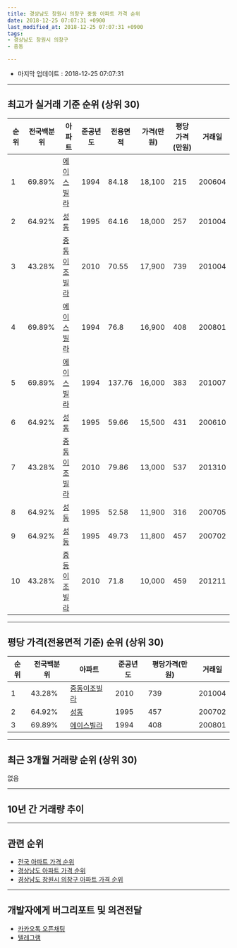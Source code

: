```yaml
---
title: 경상남도 창원시 의창구 중동 아파트 가격 순위
date: 2018-12-25 07:07:31 +0900
last_modified_at: 2018-12-25 07:07:31 +0900
tags:
- 경상남도 창원시 의창구
- 중동

---
```


* 마지막 업데이트 : 2018-12-25 07:07:31

---

## 최고가 실거래 기준 순위 (상위 30)


|순위|전국백분위|아파트|준공년도|전용면적|가격(만원)|평당가격(만원)|거래일|
|---|---|---|---|---|---|---|---|
|1|69.89%|[에이스빌라](https://search.naver.com/search.naver?query=%EA%B2%BD%EC%83%81%EB%82%A8%EB%8F%84+%EC%B0%BD%EC%9B%90%EC%8B%9C+%EC%9D%98%EC%B0%BD%EA%B5%AC+%EC%A4%91%EB%8F%99+%EC%97%90%EC%9D%B4%EC%8A%A4%EB%B9%8C%EB%9D%BC)|1994|84.18|18,100|215|200604|
|2|64.92%|[성동](https://search.naver.com/search.naver?query=%EA%B2%BD%EC%83%81%EB%82%A8%EB%8F%84+%EC%B0%BD%EC%9B%90%EC%8B%9C+%EC%9D%98%EC%B0%BD%EA%B5%AC+%EC%A4%91%EB%8F%99+%EC%84%B1%EB%8F%99)|1995|64.16|18,000|257|201004|
|3|43.28%|[중동이조빌라](https://search.naver.com/search.naver?query=%EA%B2%BD%EC%83%81%EB%82%A8%EB%8F%84+%EC%B0%BD%EC%9B%90%EC%8B%9C+%EC%9D%98%EC%B0%BD%EA%B5%AC+%EC%A4%91%EB%8F%99+%EC%A4%91%EB%8F%99%EC%9D%B4%EC%A1%B0%EB%B9%8C%EB%9D%BC)|2010|70.55|17,900|739|201004|
|4|69.89%|[에이스빌라](https://search.naver.com/search.naver?query=%EA%B2%BD%EC%83%81%EB%82%A8%EB%8F%84+%EC%B0%BD%EC%9B%90%EC%8B%9C+%EC%9D%98%EC%B0%BD%EA%B5%AC+%EC%A4%91%EB%8F%99+%EC%97%90%EC%9D%B4%EC%8A%A4%EB%B9%8C%EB%9D%BC)|1994|76.8|16,900|408|200801|
|5|69.89%|[에이스빌라](https://search.naver.com/search.naver?query=%EA%B2%BD%EC%83%81%EB%82%A8%EB%8F%84+%EC%B0%BD%EC%9B%90%EC%8B%9C+%EC%9D%98%EC%B0%BD%EA%B5%AC+%EC%A4%91%EB%8F%99+%EC%97%90%EC%9D%B4%EC%8A%A4%EB%B9%8C%EB%9D%BC)|1994|137.76|16,000|383|201007|
|6|64.92%|[성동](https://search.naver.com/search.naver?query=%EA%B2%BD%EC%83%81%EB%82%A8%EB%8F%84+%EC%B0%BD%EC%9B%90%EC%8B%9C+%EC%9D%98%EC%B0%BD%EA%B5%AC+%EC%A4%91%EB%8F%99+%EC%84%B1%EB%8F%99)|1995|59.66|15,500|431|200610|
|7|43.28%|[중동이조빌라](https://search.naver.com/search.naver?query=%EA%B2%BD%EC%83%81%EB%82%A8%EB%8F%84+%EC%B0%BD%EC%9B%90%EC%8B%9C+%EC%9D%98%EC%B0%BD%EA%B5%AC+%EC%A4%91%EB%8F%99+%EC%A4%91%EB%8F%99%EC%9D%B4%EC%A1%B0%EB%B9%8C%EB%9D%BC)|2010|79.86|13,000|537|201310|
|8|64.92%|[성동](https://search.naver.com/search.naver?query=%EA%B2%BD%EC%83%81%EB%82%A8%EB%8F%84+%EC%B0%BD%EC%9B%90%EC%8B%9C+%EC%9D%98%EC%B0%BD%EA%B5%AC+%EC%A4%91%EB%8F%99+%EC%84%B1%EB%8F%99)|1995|52.58|11,900|316|200705|
|9|64.92%|[성동](https://search.naver.com/search.naver?query=%EA%B2%BD%EC%83%81%EB%82%A8%EB%8F%84+%EC%B0%BD%EC%9B%90%EC%8B%9C+%EC%9D%98%EC%B0%BD%EA%B5%AC+%EC%A4%91%EB%8F%99+%EC%84%B1%EB%8F%99)|1995|49.73|11,800|457|200702|
|10|43.28%|[중동이조빌라](https://search.naver.com/search.naver?query=%EA%B2%BD%EC%83%81%EB%82%A8%EB%8F%84+%EC%B0%BD%EC%9B%90%EC%8B%9C+%EC%9D%98%EC%B0%BD%EA%B5%AC+%EC%A4%91%EB%8F%99+%EC%A4%91%EB%8F%99%EC%9D%B4%EC%A1%B0%EB%B9%8C%EB%9D%BC)|2010|71.8|10,000|459|201211|


---

## 평당 가격(전용면적 기준) 순위 (상위 30)


|순위|전국백분위|아파트|준공년도|평당가격(만원)|거래일|
|---|---|---|---|---|---|
|1|43.28%|[중동이조빌라](https://search.naver.com/search.naver?query=%EA%B2%BD%EC%83%81%EB%82%A8%EB%8F%84+%EC%B0%BD%EC%9B%90%EC%8B%9C+%EC%9D%98%EC%B0%BD%EA%B5%AC+%EC%A4%91%EB%8F%99+%EC%A4%91%EB%8F%99%EC%9D%B4%EC%A1%B0%EB%B9%8C%EB%9D%BC)|2010|739|201004|
|2|64.92%|[성동](https://search.naver.com/search.naver?query=%EA%B2%BD%EC%83%81%EB%82%A8%EB%8F%84+%EC%B0%BD%EC%9B%90%EC%8B%9C+%EC%9D%98%EC%B0%BD%EA%B5%AC+%EC%A4%91%EB%8F%99+%EC%84%B1%EB%8F%99)|1995|457|200702|
|3|69.89%|[에이스빌라](https://search.naver.com/search.naver?query=%EA%B2%BD%EC%83%81%EB%82%A8%EB%8F%84+%EC%B0%BD%EC%9B%90%EC%8B%9C+%EC%9D%98%EC%B0%BD%EA%B5%AC+%EC%A4%91%EB%8F%99+%EC%97%90%EC%9D%B4%EC%8A%A4%EB%B9%8C%EB%9D%BC)|1994|408|200801|


---

## 최근 3개월 거래량 순위 (상위 30)

없음

---

## 10년 간 거래량 추이


<div style="width:100%;">
    <canvas id="deal_progress" height="250"></canvas>
</div>

<script>
new Chart(document.getElementById("deal_progress"), {
    type: 'line',
    data: {
        labels: ['200812','200901','200902','200903','200904','200905','200906','200907','200908','200909','200910','200911','200912','201001','201002','201003','201004','201005','201006','201007','201008','201009','201010','201011','201012','201101','201102','201103','201104','201105','201106','201107','201108','201109','201110','201111','201112','201201','201202','201203','201204','201205','201206','201207','201208','201209','201210','201211','201212','201301','201302','201303','201304','201305','201306','201307','201308','201309','201310','201311','201312','201401','201402','201403','201404','201405','201406','201407','201408','201409','201410','201411','201412','201501','201502','201503','201504','201505','201506','201507','201508','201509','201510','201511','201512','201601','201602','201603','201604','201605','201606','201607','201608','201609','201610','201611','201612','201701','201702','201703','201704','201705','201706','201707','201708','201709','201710','201711','201712','201801','201802','201803','201804','201805','201806','201807','201808','201809','201810','201811','201812'],
        datasets: [{
            label: '실거래 수',
            pointRadius: 1,
            data: [0, 0, 0, 0, 0, 0, 0, 0, 1, 0, 1, 0, 0, 0, 2, 1, 3, 1, 0, 1, 0, 0, 0, 3, 1, 0, 0, 1, 1, 0, 0, 1, 3, 0, 1, 0, 0, 0, 2, 1, 0, 1, 0, 0, 0, 1, 1, 2, 0, 0, 0, 0, 1, 1, 0, 1, 0, 0, 1, 0, 1, 1, 0, 0, 1, 0, 1, 0, 0, 1, 0, 0, 0, 1, 0, 1, 0, 0, 0, 0, 1, 2, 0, 0, 0, 0, 0, 0, 0, 0, 0, 0, 0, 1, 1, 0, 0, 0, 0, 0, 0, 0, 0, 1, 0, 0, 0, 0, 0, 1, 0, 0, 0, 0, 0, 0, 0, 0, 0, 0, 0],
            borderColor: "rgba(255, 201, 14, 1)",
            backgroundColor: "rgba(255, 201, 14, 0.5)",
            fill: true,
        }]
    },
    options: {
        responsive: true,
        title: {
            display: true,
            text: '10년간 거래량 추이'
        },
        tooltips: {
            mode: 'index',
            intersect: false,
        },
        hover: {
            mode: 'nearest',
            intersect: true
        },
        scales: {
            xAxes: [{
                display: true,
                scaleLabel: {
                    display: true,
                    labelString: '년/월'
                }
            }],
            yAxes: [{
                display: true,
                ticks: {
                    suggestedMin: 0,
                },
                scaleLabel: {
                    display: true,
                    labelString: '실거래 수'
                }
            }]
        }
    }
});

</script>


---

## 관련 순위

- [전국 아파트 가격 순위](https://inasie.github.io/apt-ranking/전국)
- [경상남도 아파트 가격 순위](https://inasie.github.io/apt-ranking/경상남도)
- [경상남도 창원시 의창구 아파트 가격 순위](https://inasie.github.io/apt-ranking/경상남도-창원시-의창구)


---

## 개발자에게 버그리포트 및 의견전달

- [카카오톡 오픈채팅](https://open.kakao.com/o/gLJUAP4)
- [텔레그램](https://t.me/inasie)

